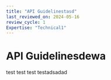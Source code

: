 ```yaml
---
title: "API Guidelinestasd"
last_reviewed_on: 2024-05-16
review_cycle: 1
Expertise: "Technical1"
---
```

# API Guidelinesdewa

test test test testadsadad
